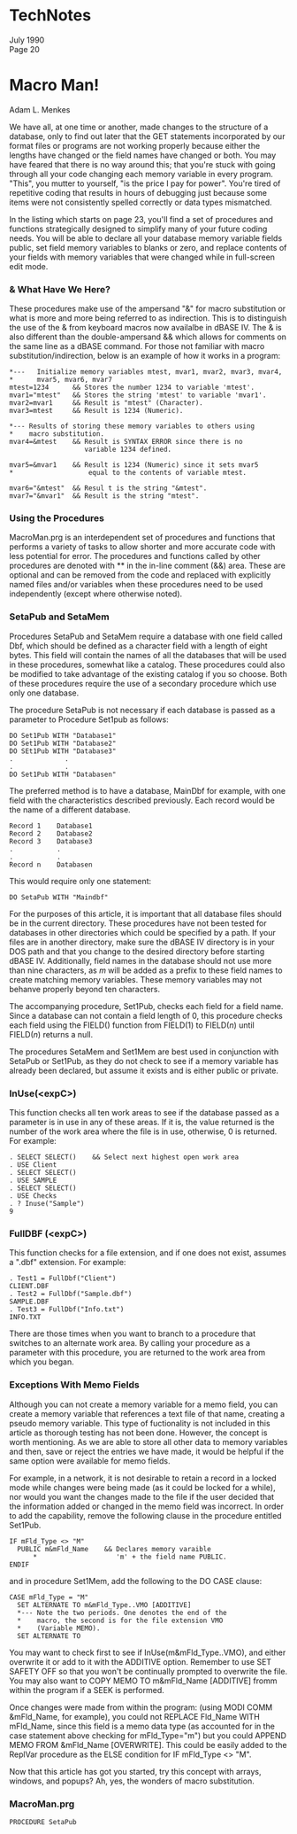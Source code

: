 # TechNotes
July 1990<br>
Page 20

# Macro Man!
Adam L. Menkes

We have all, at one time or another, made changes to the structure of a database, only to find out later that the GET statements incorporated by our format files or programs are not working properly because either the lengths have changed or the field names have changed or both. You may have feared that there is no way around this; that you're stuck with going through all your code changing each memory variable in every program. "This", you mutter to yourself, "is the price I pay for power". You're tired of repetitive coding that results in hours of debugging just because some items were not consistently spelled correctly or data types mismatched.

In the listing which starts on page 23, you'll find a set of procedures and functions strategically designed to simplify many of your future coding needs. You will be able to declare all your database memory variable fields public, set field memory variables to blanks or zero, and replace contents of your fields with memory variables that were changed while in full-screen edit mode.

### & What Have We Here?

These procedures make use of the ampersand "&" for macro substitution or what is more and more being referred to as indirection. This is to distinguish the use of the & from keyboard macros now availalbe in dBASE IV. The & is also different than the double-ampersand && which allows for comments on the same line as a dBASE command. For those not familiar with macro substitution/indirection, below is an example of how it works in a program:

```foxpro
*---   Initialize memory variables mtest, mvar1, mvar2, mvar3, mvar4,
*      mvar5, mvar6, mvar7
mtest=1234      && Stores the number 1234 to variable 'mtest'.
mvar1="mtest"   && Stores the string 'mtest' to variable 'mvar1'.
mvar2=mvar1     && Result is "mtest" (Character).
mvar3=mtest     && Result is 1234 (Numeric).

*--- Results of storing these memory variables to others using
*    macro substitution.
mvar4=&mtest    && Result is SYNTAX ERROR since there is no
                   variable 1234 defined.

mvar5=&mvar1    && Result is 1234 (Numeric) since it sets mvar5
*                   equal to the contents of variable mtest.

mvar6="&mtest"  && Resul t is the string "&mtest".
mvar7="&mvar1"  && Result is the string "mtest".
```

### Using the Procedures

MacroMan.prg is an interdependent set of procedures and functions that performs a variety of tasks to allow shorter and more accurate code with less potential for error. The procedures and functions called by other procedures are denoted with ** in the in-line comment (&&) area. These are optional and can be removed from the code and replaced with explicitly named files and/or variables when these procedures need to be used independently (except where otherwise noted).

### SetaPub and SetaMem

Procedures SetaPub and SetaMem require a database with one field called Dbf, which should be defined as a character field with a length of eight bytes. This field will contain the names of all the databases that will be used in these procedures, somewhat like a catalog. These procedures could also be modified to take advantage of the existing catalog if you so choose. Both of these procedures require the use of a secondary procedure which use only one database.

The procedure SetaPub is not necessary if each database is passed as a parameter to Procedure Set1pub as follows:

```foxpro
DO Set1Pub WITH "Database1"
DO Set1Pub WITH "Database2"
DO SEt1Pub WITH "Database3"
.             .
.             .
DO Set1Pub WITH "Databasen"
```

The preferred method is to have a database, MainDbf for example, with one field with the characteristics described previously. Each record would be the name of a different database.

```
Record 1    Database1
Record 2    Database2
Record 3    Database3
.           .
.           .
Record n    Databasen
```

This would require only one statement:

`DO SetaPub WITH "Maindbf"`

For the purposes of this article, it is important that all database files should be in the current directory. These procedures have not been tested for databases in other directories which could be specified by a path. If your files are in another directory, make sure the dBASE IV directory is in your DOS path and that you change to the desired directory before starting dBASE IV. Additionally, field names in the database should not use more than nine characters, as *m* will be added as a prefix to these field names to create matching memory variables. These memory variables may not behanve properly beyond ten characters.

The accompanying procedure, Set1Pub, checks each field for a field name. Since a database can not contain a field length of 0, this procedure checks each field using the FIELD() function from FIELD(1) to FIELD(*n*) until FIELD(*n*) returns a null.

The procedures SetaMem and Set1Mem are best used in conjunction with SetaPub or Set1Pub, as they do not check to see if a memory variable has already been declared, but assume it exists and is either public or private.

### InUse(\<expC>\)

This function checks all ten work areas to see if the database passed as a parameter is in use in any of these areas. If it is, the value returned is the number of the work area where the file is in use, otherwise, 0 is returned. For example:

```foxpro
. SELECT SELECT()    && Select next highest open work area
. USE Client
. SELECT SELECT()
. USE SAMPLE
. SELECT SELECT()
. USE Checks
. ? Inuse("Sample")
9
```

### FullDBF (\<expC>\)

This function checks for a file extension, and if one does not exist, assumes a ".dbf" extension. For example:

```foxpro
. Test1 = FullDbf("Client")
CLIENT.DBF
. Test2 = FullDbf("Sample.dbf")
SAMPLE.DBF
. Test3 = FullDbf("Info.txt")
INFO.TXT
```

There are those times when you want to branch to a procedure that switches to an alternate work area. By calling your procedure as a parameter with this procedure, you are returned to the work area from which you began.

### Exceptions With Memo Fields

Although you can not create a memory variable for a memo field, you can create a memory variable that references a text file of that name, creating a pseudo memory variable. This type of fuctionality is not included in this article as thorough testing has not been done. However, the concept is worth mentioning. As we are able to store all other data to memory variables and then, save or reject the entries we have made, it would be helpful if the same option were available for memo fields.

For example, in a network, it is not desirable to retain a record in a locked mode while changes were being made (as it could be locked for a while), nor would you want the changes made to the file if the user decided that the information added or changed in the memo field was incorrect. In order to add the capability, remove the following clause in the procedure entitled Set1Pub.

```foxpro
IF mFld_Type <> "M"
  PUBLIC m&mFld_Name    && Declares memory varaible
      *                    'm' + the field name PUBLIC.
ENDIF
```

and in procedure Set1Mem, add the following to the DO CASE clause:

```foxpro
CASE mFld_Type = "M"
  SET ALTERNATE TO m&mFld_Type..VMO [ADDITIVE]
  *--- Note the two periods. One denotes the end of the
  *    macro, the second is for the file extension VMO
  *    (Variable MEMO).
  SET ALTERNATE TO
```

You may want to check first to see if InUse(m&mFld_Type..VMO), and either overwrite it or add to it with the ADDITIVE option. Remember to use SET SAFETY OFF so that you won't be continually prompted to overwrite the file. You may also want to COPY MEMO TO m&mFld_Name [ADDITIVE] fromm within the program if a SEEK is performed.

Once changes were made from within the program: (using MODI COMM &mFld_Name, for example), you could not REPLACE Fld_Name WITH mFld_Name, since this field is a memo data type (as accounted for in the case statement above checking for mFld_Type="m") but you could APPEND MEMO FROM &mFld_Name [OVERWRITE]. This could be easily added to the ReplVar procedure as the ELSE condition for IF mFld_Type <> "M".

Now that this article has got you started, try this concept with arrays, windows, and popups? Ah, yes, the wonders of macro substitution.

### MacroMan.prg

```foxpro
PROCEDURE SetaPub
```